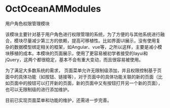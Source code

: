 # OctOceanAMModules
用户角色权限管理模块

该模块主要针对基于用户角色进行权限管理的系统，为了方便的与其他系统进行融合，模块尽量减少第三方的依赖，提高可移植性。比如界面UI展示，没有使用复杂的数据模型绑定相关的框架，如Angular、vue等，之所以这样，主要是减小模块移植的成本。本模块的页面展示，使用了更容易被初学者接受的layui和jQuery，这两个都很稳定，基本不会有重大变动，而且很容易被使用。

为了满足大多数系统的需求， 页面菜单允许无限制级添加，并且权限控制基于页面中的具体功能（如按钮、链接等），对于页面中的具体功能关联的新的页面（比如页面中的按钮可以打开新的页面，新的页面中又有按钮打开另一个新的页面），也可以无限制级的进行添加维护。

目前已实现页面菜单和功能的维护，还需进一步完善。
